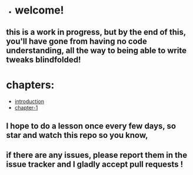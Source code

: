 * # **welcome!**
## this is a work in progress, but by the **end** of this, you'll have gone from having no code understanding, all the way to being able to write tweaks blindfolded!
# chapters:
* [introduction](https://github.com/demhademha/tweak-development-guide-/blob/master/intro.md)
* [chapter-1](https://github.com/demhademha/tweak-development-guide-/blob/master/chapter-1.md)
## I hope to do a lesson once every few days, so star and watch this repo so you know, 
## if there are any issues, please report them in the **issue tracker** and I gladly accept **pull requests** !       